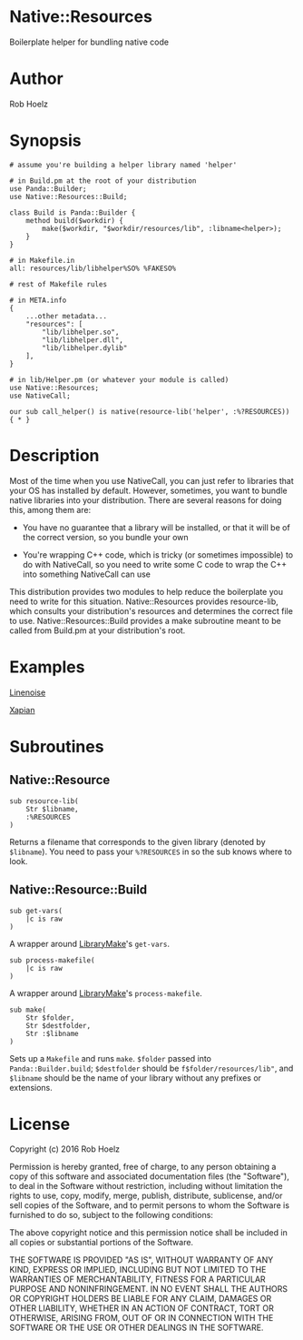 # Native::Resources

Boilerplate helper for bundling native code

# Author

Rob Hoelz

# Synopsis

```perl6
# assume you're building a helper library named 'helper'

# in Build.pm at the root of your distribution
use Panda::Builder;
use Native::Resources::Build;

class Build is Panda::Builder {
    method build($workdir) {
        make($workdir, "$workdir/resources/lib", :libname<helper>);
    }
}

# in Makefile.in
all: resources/lib/libhelper%SO% %FAKESO%

# rest of Makefile rules

# in META.info
{
    ...other metadata...
    "resources": [
        "lib/libhelper.so",
        "lib/libhelper.dll",
        "lib/libhelper.dylib"
    ],
}

# in lib/Helper.pm (or whatever your module is called)
use Native::Resources;
use NativeCall;

our sub call_helper() is native(resource-lib('helper', :%?RESOURCES)) { * }
```

# Description

Most of the time when you use NativeCall, you can just refer to libraries
that your OS has installed by default. However, sometimes, you want to
bundle native libraries into your distribution. There are several reasons
for doing this, among them are:

  * You have no guarantee that a library will be installed, or that it will be
  of the correct version, so you bundle your own

  * You're wrapping C++ code, which is tricky (or sometimes impossible) to do
  with NativeCall, so you need to write some C code to wrap the C++ into
  something NativeCall can use

This distribution provides two modules to help reduce the boilerplate you
need to write for this situation. Native::Resources provides resource-lib,
which consults your distribution's resources and determines the correct
file to use. Native::Resources::Build provides a make subroutine meant to
be called from Build.pm at your distribution's root.

# Examples

[Linenoise](https://github.com/hoelzro/p6-linenoise)

[Xapian](https://github.com/hoelzro/p6-xapian)

# Subroutines

## Native::Resource

```perl6
sub resource-lib(
	Str $libname,
	:%RESOURCES
)
```

Returns a filename that corresponds to the given library (denoted by `$libname`). You need to pass your `%?RESOURCES` in so the sub knows where to look.

## Native::Resource::Build

```perl6
sub get-vars(
	|c is raw
)
```
A wrapper around [LibraryMake](https://github.com/retupmoca/P6-LibraryMake)'s `get-vars`.

```perl6
sub process-makefile(
	|c is raw
)
```
A wrapper around [LibraryMake](https://github.com/retupmoca/P6-LibraryMake)'s `process-makefile`.

```perl6
sub make(
	Str $folder,
	Str $destfolder,
	Str :$libname
)
```
Sets up a `Makefile` and runs `make`. `$folder` passed into `Panda::Builder.build`; `$destfolder` should be `f$folder/resources/lib"`, and `$libname` should be the name of your library without any prefixes or extensions.

# License

Copyright (c) 2016 Rob Hoelz <rob at hoelz.ro>

Permission is hereby granted, free of charge, to any person obtaining a copy
of this software and associated documentation files (the "Software"), to deal
in the Software without restriction, including without limitation the rights
to use, copy, modify, merge, publish, distribute, sublicense, and/or sell
copies of the Software, and to permit persons to whom the Software is
furnished to do so, subject to the following conditions:

The above copyright notice and this permission notice shall be included in
all copies or substantial portions of the Software.

THE SOFTWARE IS PROVIDED "AS IS", WITHOUT WARRANTY OF ANY KIND, EXPRESS OR
IMPLIED, INCLUDING BUT NOT LIMITED TO THE WARRANTIES OF MERCHANTABILITY,
FITNESS FOR A PARTICULAR PURPOSE AND NONINFRINGEMENT. IN NO EVENT SHALL THE
AUTHORS OR COPYRIGHT HOLDERS BE LIABLE FOR ANY CLAIM, DAMAGES OR OTHER
LIABILITY, WHETHER IN AN ACTION OF CONTRACT, TORT OR OTHERWISE, ARISING FROM,
OUT OF OR IN CONNECTION WITH THE SOFTWARE OR THE USE OR OTHER DEALINGS IN
THE SOFTWARE.
